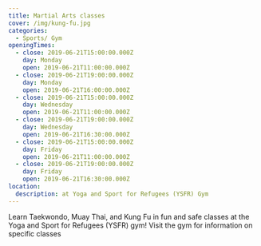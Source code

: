 ```yaml
---
title: Martial Arts classes
cover: /img/kung-fu.jpg
categories:
  - Sports/ Gym
openingTimes:
  - close: 2019-06-21T15:00:00.000Z
    day: Monday
    open: 2019-06-21T11:00:00.000Z
  - close: 2019-06-21T19:00:00.000Z
    day: Monday
    open: 2019-06-21T16:00:00.000Z
  - close: 2019-06-21T15:00:00.000Z
    day: Wednesday
    open: 2019-06-21T11:00:00.000Z
  - close: 2019-06-21T19:00:00.000Z
    day: Wednesday
    open: 2019-06-21T16:30:00.000Z
  - close: 2019-06-21T15:00:00.000Z
    day: Friday
    open: 2019-06-21T11:00:00.000Z
  - close: 2019-06-21T19:00:00.000Z
    day: Friday
    open: 2019-06-21T16:30:00.000Z
location:
  description: at Yoga and Sport for Refugees (YSFR) Gym
---
```


Learn Taekwondo, Muay Thai, and Kung Fu in fun and safe classes at the Yoga and Sport for Refugees (YSFR) gym! Visit the gym for information on specific classes
